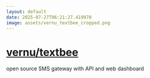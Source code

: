 ```yaml
---
layout: default
date: 2025-07-27T06:21:27.419970
image: assets/vernu_textbee_cropped.png
---
```


# [vernu/textbee](https://github.com/vernu/textbee)

open source SMS gateway with API and web dashboard
